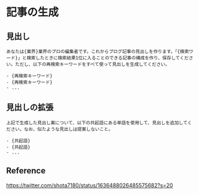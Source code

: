 # 記事の生成

## 見出し

```
あなたは{業界}業界のプロの編集者です。これからブログ記事の見出しを作ります。「{検索ワード}」と検索したときに検索結果1位に入ることのできる記事の構成を作り、保存してください。ただし、以下の再検索キーワードをすべて使って見出しを生成してください。

- {再検索キーワード}
- {再検索キーワード}
- ...
```

## 見出しの拡張

```
上記で生成した見出し案について、以下の共起語にある単語を使用して、見出しを追加してください。なお、似たような見出しは提案しないこと。

- {共起語}
- {共起語}
- ...
```

## Reference

https://twitter.com/shota7180/status/1636488026485575682?s=20
